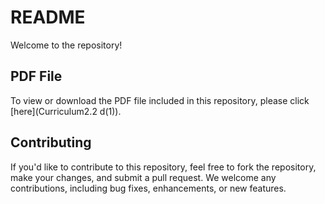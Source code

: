 # README

Welcome to the repository!

## PDF File

To view or download the PDF file included in this repository, please click [here](Curriculum2.2 d(1)).

## Contributing

If you'd like to contribute to this repository, feel free to fork the repository, make your changes, and submit a pull request. We welcome any contributions, including bug fixes, enhancements, or new features.
